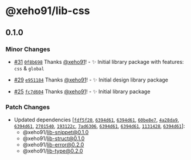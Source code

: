 # @xeho91/lib-css

## 0.1.0

### Minor Changes

- [#31](https://github.com/xeho91/xeho91/pull/31) [`0f8b698`](https://github.com/xeho91/xeho91/commit/0f8b698881073e91f48e1c54d4c5b74fd9ab2f37) Thanks [@xeho91](https://github.com/xeho91)! - ✨ Initial library package with features: `css` & `global`

- [#29](https://github.com/xeho91/xeho91/pull/29) [`e951184`](https://github.com/xeho91/xeho91/commit/e951184423277d82281be61d5ea57396c5bcd61b) Thanks [@xeho91](https://github.com/xeho91)! - ✨ Initial design library package

- [#25](https://github.com/xeho91/xeho91/pull/25) [`fc7d604`](https://github.com/xeho91/xeho91/commit/fc7d6044d2af8b074a659555ddbe69a017d6a237) Thanks [@xeho91](https://github.com/xeho91)! - ✨ Initial library package

### Patch Changes

- Updated dependencies [[`fdf5f20`](https://github.com/xeho91/xeho91/commit/fdf5f2052de5da913a40ec6fb423a5f7f78643cf), [`6394d61`](https://github.com/xeho91/xeho91/commit/6394d6172e17d0efbf87d7003085dde640a5addf), [`6394d61`](https://github.com/xeho91/xeho91/commit/6394d6172e17d0efbf87d7003085dde640a5addf), [`60be8e7`](https://github.com/xeho91/xeho91/commit/60be8e7bedf46682597ba5cf69c9c45cb785fbee), [`4a28da9`](https://github.com/xeho91/xeho91/commit/4a28da965662ac0696bf677df29cec500fa2b928), [`6394d61`](https://github.com/xeho91/xeho91/commit/6394d6172e17d0efbf87d7003085dde640a5addf), [`2701540`](https://github.com/xeho91/xeho91/commit/2701540f64b27901190bf9ad64070a12ef5a8aeb), [`193122c`](https://github.com/xeho91/xeho91/commit/193122c7c5f5b16ee4d5fdcd4adcce12680e81be), [`7ad6306`](https://github.com/xeho91/xeho91/commit/7ad630660911a81a9d53c6932b796a8da49ed800), [`6394d61`](https://github.com/xeho91/xeho91/commit/6394d6172e17d0efbf87d7003085dde640a5addf), [`6394d61`](https://github.com/xeho91/xeho91/commit/6394d6172e17d0efbf87d7003085dde640a5addf), [`1131428`](https://github.com/xeho91/xeho91/commit/1131428116d906195c88e5bfd9a1e081d7d11ccc), [`6394d61`](https://github.com/xeho91/xeho91/commit/6394d6172e17d0efbf87d7003085dde640a5addf)]:
  - @xeho91/lib-snippet@0.1.0
  - @xeho91/lib-struct@0.1.0
  - @xeho91/lib-error@0.2.0
  - @xeho91/lib-type@0.2.0
